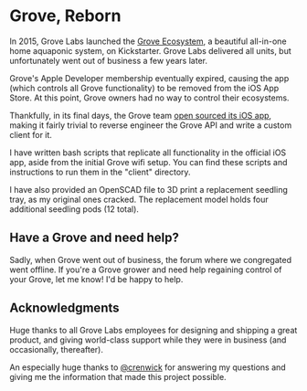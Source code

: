 # Grove, Reborn

In 2015, Grove Labs launched the [Grove Ecosystem](https://www.kickstarter.com/projects/grove-ecosystem/grove-ecosystem-grow-fresh-food-in-your-home), a beautiful all-in-one home aquaponic system, on Kickstarter. Grove Labs delivered all units, but unfortunately went out of business a few years later.

Grove's Apple Developer membership eventually expired, causing the app (which controls all Grove functionality) to be removed from the iOS App Store. At this point, Grove owners had no way to control their ecosystems.

Thankfully, in its final days, the Grove team [open sourced its iOS app](https://github.com/grovelabs/GroveGardenController), making it fairly trivial to reverse engineer the Grove API and write a custom client for it.

I have written bash scripts that replicate all functionality in the official iOS app, aside from the initial Grove wifi setup. You can find these scripts and instructions to run them in the "client" directory.

I have also provided an OpenSCAD file to 3D print a replacement seedling tray, as my original ones cracked. The replacement model holds four additional seedling pods (12 total).

## Have a Grove and need help?

Sadly, when Grove went out of business, the forum where we congregated went offline. If you're a Grove grower and need help regaining control of your Grove, let me know! I'd be happy to help.

## Acknowledgments

Huge thanks to all Grove Labs employees for designing and shipping a great product, and giving world-class support while they were in business (and occasionally, thereafter).

An especially huge thanks to [@crenwick](https://github.com/crenwick) for answering my questions and giving me the information that made this project possible.
